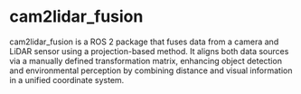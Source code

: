 # cam2lidar_fusion
cam2lidar_fusion is a ROS 2 package that fuses data from a camera and LiDAR sensor using a projection-based method. It aligns both data sources via a manually defined transformation matrix, enhancing object detection and environmental perception by combining distance and visual information in a unified coordinate system.

